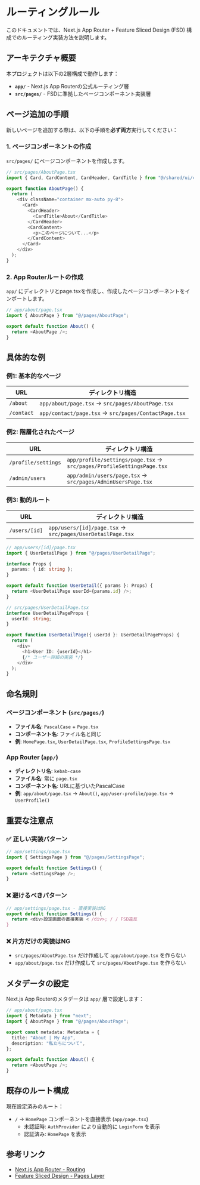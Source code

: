 # ルーティングルール

このドキュメントでは、Next.js App Router + Feature Sliced Design (FSD) 構成でのルーティング実装方法を説明します。

## アーキテクチャ概要

本プロジェクトは以下の2層構成で動作します：

- **`app/`** - Next.js App Routerの公式ルーティング層
- **`src/pages/`** - FSDに準拠したページコンポーネント実装層

## ページ追加の手順

新しいページを追加する際は、以下の手順を**必ず両方**実行してください：

### 1. ページコンポーネントの作成

`src/pages/` にページコンポーネントを作成します。

```typescript
// src/pages/AboutPage.tsx
import { Card, CardContent, CardHeader, CardTitle } from "@/shared/ui/card";

export function AboutPage() {
  return (
    <div className="container mx-auto py-8">
      <Card>
        <CardHeader>
          <CardTitle>About</CardTitle>
        </CardHeader>
        <CardContent>
          <p>このページについて...</p>
        </CardContent>
      </Card>
    </div>
  );
}
```

### 2. App Routerルートの作成

`app/` にディレクトリとpage.tsxを作成し、作成したページコンポーネントをインポートします。

```typescript
// app/about/page.tsx
import { AboutPage } from "@/pages/AboutPage";

export default function About() {
  return <AboutPage />;
}
```

## 具体的な例

### 例1: 基本的なページ

| URL        | ディレクトリ構造                                     |
| ---------- | ---------------------------------------------------- |
| `/about`   | `app/about/page.tsx` → `src/pages/AboutPage.tsx`     |
| `/contact` | `app/contact/page.tsx` → `src/pages/ContactPage.tsx` |

### 例2: 階層化されたページ

| URL                 | ディレクトリ構造                                                      |
| ------------------- | --------------------------------------------------------------------- |
| `/profile/settings` | `app/profile/settings/page.tsx` → `src/pages/ProfileSettingsPage.tsx` |
| `/admin/users`      | `app/admin/users/page.tsx` → `src/pages/AdminUsersPage.tsx`           |

### 例3: 動的ルート

| URL           | ディレクトリ構造                                           |
| ------------- | ---------------------------------------------------------- |
| `/users/[id]` | `app/users/[id]/page.tsx` → `src/pages/UserDetailPage.tsx` |

```typescript
// app/users/[id]/page.tsx
import { UserDetailPage } from "@/pages/UserDetailPage";

interface Props {
  params: { id: string };
}

export default function UserDetail({ params }: Props) {
  return <UserDetailPage userId={params.id} />;
}
```

```typescript
// src/pages/UserDetailPage.tsx
interface UserDetailPageProps {
  userId: string;
}

export function UserDetailPage({ userId }: UserDetailPageProps) {
  return (
    <div>
      <h1>User ID: {userId}</h1>
      {/* ユーザー詳細の実装 */}
    </div>
  );
}
```

## 命名規則

### ページコンポーネント (`src/pages/`)

- **ファイル名**: `PascalCase` + `Page.tsx`
- **コンポーネント名**: ファイル名と同じ
- **例**: `HomePage.tsx`, `UserDetailPage.tsx`, `ProfileSettingsPage.tsx`

### App Router (`app/`)

- **ディレクトリ名**: `kebab-case`
- **ファイル名**: 常に `page.tsx`
- **コンポーネント名**: URLに基づいたPascalCase
- **例**: `app/about/page.tsx` → `About()`, `app/user-profile/page.tsx` → `UserProfile()`

## 重要な注意点

### ✅ 正しい実装パターン

```typescript
// app/settings/page.tsx
import { SettingsPage } from "@/pages/SettingsPage";

export default function Settings() {
  return <SettingsPage />;
}
```

### ❌ 避けるべきパターン

```typescript
// app/settings/page.tsx - 直接実装はNG
export default function Settings() {
  return <div>設定画面の直接実装 < /div>; / / FSD違反
}
```

### ❌ 片方だけの実装はNG

- `src/pages/AboutPage.tsx` だけ作成して `app/about/page.tsx` を作らない
- `app/about/page.tsx` だけ作成して `src/pages/AboutPage.tsx` を作らない

## メタデータの設定

Next.js App Routerのメタデータは `app/` 層で設定します：

```typescript
// app/about/page.tsx
import { Metadata } from "next";
import { AboutPage } from "@/pages/AboutPage";

export const metadata: Metadata = {
  title: "About | My App",
  description: "私たちについて",
};

export default function About() {
  return <AboutPage />;
}
```

## 既存のルート構成

現在設定済みのルート：

- `/` → `HomePage` コンポーネントを直接表示 (`app/page.tsx`)
  - 未認証時: `AuthProvider` により自動的に `LoginForm` を表示
  - 認証済み: `HomePage` を表示

## 参考リンク

- [Next.js App Router - Routing](https://nextjs.org/docs/app/building-your-application/routing)
- [Feature Sliced Design - Pages Layer](https://feature-sliced.design/docs/reference/layers#pages)
